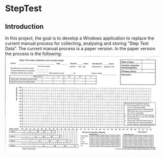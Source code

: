 # StepTest

## Introduction
In this project, the goal is to develop a Windows application to replace the current
manual process for collecting, analysing and storing “Step Test Data”.
The current manual process is a paper version. In the paper version the process is
the following:
![name](images/step_test_sheet.png)
